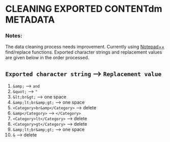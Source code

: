 # CLEANING EXPORTED CONTENTdm METADATA  

### Notes:  
The data cleaning process needs improvement. Currently using [Notepad++](https://notepad-plus-plus.org/) find/replace functions. Exported character strings and replacement values are given below in the order processed.   
  
`Exported character string` --> `Replacement value`
---------------------------------------------------
1. ` &amp; ` --> ` and `  
2. `&quot;` --> `"`
3. `&lt;br&gt;` --> one space
4. `&amp;lt;br&amp;gt;`  --> one space
5. `<Category>br&amp</Category>` --> delete
6. `&amp</Category>` --> `</Category>`
7. `<Category>lt</Category>` --> delete
8. `<Category>gt</Category>` --> delete
9. `&amp;lt;br&amp;gt;` --> one space
10. `&` --> delete
